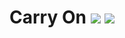 
# Carry On [![](http://cf.way2muchnoise.eu/carry-on.svg)](https://minecraft.curseforge.com/projects/carry-on) [![](http://cf.way2muchnoise.eu/versions/carry-on.svg)](https://minecraft.curseforge.com/projects/carry-on)

